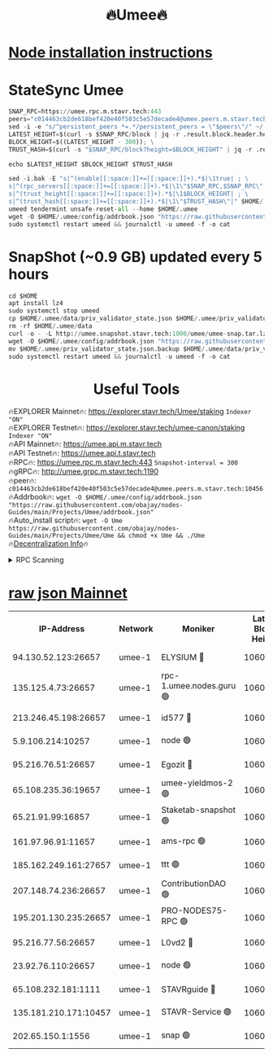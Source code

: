 <h1 align="center"> 🔥Umee🔥</h1>


[Node installation instructions](https://github.com/obajay/nodes-Guides/tree/main/Projects/Umee)
=
# StateSync Umee
```python
SNAP_RPC=https://umee.rpc.m.stavr.tech:443
peers="c014463cb2de618bef420e40f503c5e57decade4@umee.peers.m.stavr.tech:10456"
sed -i -e "s/^persistent_peers *=.*/persistent_peers = \"$peers\"/" ~/.umee/config/config.toml
LATEST_HEIGHT=$(curl -s $SNAP_RPC/block | jq -r .result.block.header.height); \
BLOCK_HEIGHT=$((LATEST_HEIGHT - 300)); \
TRUST_HASH=$(curl -s "$SNAP_RPC/block?height=$BLOCK_HEIGHT" | jq -r .result.block_id.hash)

echo $LATEST_HEIGHT $BLOCK_HEIGHT $TRUST_HASH

sed -i.bak -E "s|^(enable[[:space:]]+=[[:space:]]+).*$|\1true| ; \
s|^(rpc_servers[[:space:]]+=[[:space:]]+).*$|\1\"$SNAP_RPC,$SNAP_RPC\"| ; \
s|^(trust_height[[:space:]]+=[[:space:]]+).*$|\1$BLOCK_HEIGHT| ; \
s|^(trust_hash[[:space:]]+=[[:space:]]+).*$|\1\"$TRUST_HASH\"|" $HOME/.umee/config/config.toml
umeed tendermint unsafe-reset-all --home $HOME/.umee
wget -O $HOME/.umee/config/addrbook.json "https://raw.githubusercontent.com/obajay/nodes-Guides/main/Projects/Umee/addrbook.json"
sudo systemctl restart umeed && journalctl -u umeed -f -o cat
```
# SnapShot (~0.9 GB) updated every 5 hours
```python
cd $HOME
apt install lz4
sudo systemctl stop umeed
cp $HOME/.umee/data/priv_validator_state.json $HOME/.umee/priv_validator_state.json.backup
rm -rf $HOME/.umee/data
curl -o - -L http://umee.snapshot.stavr.tech:1000/umee/umee-snap.tar.lz4 | lz4 -c -d - | tar -x -C $HOME/.umee --strip-components 2
wget -O $HOME/.umee/config/addrbook.json "https://raw.githubusercontent.com/obajay/nodes-Guides/main/Projects/Umee/addrbook.json"
mv $HOME/.umee/priv_validator_state.json.backup $HOME/.umee/data/priv_validator_state.json
sudo systemctl restart umeed && journalctl -u umeed -f -o cat
```
 <h1 align="center"> Useful Tools</h1>

🔥EXPLORER Mainnet🔥:      https://explorer.stavr.tech/Umee/staking             `Indexer "ON"` \
🔥EXPLORER Testnet🔥:        https://explorer.stavr.tech/umee-canon/staking      `Indexer "ON"` \
🔥API Mainnet🔥:                   https://umee.api.m.stavr.tech \
🔥API Testnet🔥:                     https://umee.api.t.stavr.tech \
🔥RPC🔥:                           https://umee.rpc.m.stavr.tech:443                     `Snapshot-interval = 300` \
🔥gRPC🔥:                              http://umee.grpc.m.stavr.tech:1190 \
🔥peer🔥:                     `c014463cb2de618bef420e40f503c5e57decade4@umee.peers.m.stavr.tech:10456` \
🔥Addrbook🔥:    ```wget -O $HOME/.umee/config/addrbook.json "https://raw.githubusercontent.com/obajay/nodes-Guides/main/Projects/Umee/addrbook.json"``` \
🔥Auto_install script🔥: ```wget -O Ume https://raw.githubusercontent.com/obajay/nodes-Guides/main/Projects/Umee/Ume && chmod +x Ume && ./Ume``` \
🔥[Decentralization Info](https://github.com/obajay/StateSync-snapshots/tree/main/Projects/Umee/Decentralization)🔥

<details>
<summary>RPC Scanning</summary>

<h2 align="center"> We scan nodes in real time every 4 hours. And we provide the final result of RPC endpoints.
We cannot influence the operation of these nodes in any way. </h2>


```python
If Voting Power is higher than 0 --> then the Node is a validator of the network and may be subject to attack and be a potential threat to the chain.
```
```python
We marked such validators with a red symbol
```

</details>

[raw json Mainnet](https://rpc-check.umeem.stavr.tech/umeem/rpc-umeem-result.json)
=



<table><tr><th>IP-Address</th><th>Network</th><th>Moniker</th><th>Latest Block Height</th><th>Earliest Block Height</th><th>Catching Up</th><th>Tx Index</th><th>Voting Power</th><th>Scan Time</th></tr><tr><td>94.130.52.123:26657</td><td>umee-1</td><td>ELYSIUM 🔴</td><td>10605370</td><td>3216011</td><td>False</td><td>on</td><td>23127301</td><td>2024-02-15T14:05:23.355532884UTC</td></tr><tr><td>135.125.4.73:26657</td><td>umee-1</td><td>rpc-1.umee.nodes.guru 🟢</td><td>10605370</td><td>5167386</td><td>False</td><td>on</td><td>0</td><td>2024-02-15T14:05:23.624696973UTC</td></tr><tr><td>213.246.45.198:26657</td><td>umee-1</td><td>id577 🔴</td><td>10605357</td><td>7100001</td><td>False</td><td>on</td><td>35114892</td><td>2024-02-15T14:04:08.489049325UTC</td></tr><tr><td>5.9.106.214:10257</td><td>umee-1</td><td>node 🟢</td><td>10605366</td><td>7942001</td><td>False</td><td>on</td><td>0</td><td>2024-02-15T14:05:00.069139192UTC</td></tr><tr><td>95.216.76.51:26657</td><td>umee-1</td><td>Egozit 🔴</td><td>10605370</td><td>8262001</td><td>False</td><td>off</td><td>38498294</td><td>2024-02-15T14:05:22.990682335UTC</td></tr><tr><td>65.108.235.36:19657</td><td>umee-1</td><td>umee-yieldmos-2 🟢</td><td>10605352</td><td>9575548</td><td>False</td><td>on</td><td>0</td><td>2024-02-15T14:03:35.249304997UTC</td></tr><tr><td>65.21.91.99:16857</td><td>umee-1</td><td>Staketab-snapshot 🟢</td><td>10605362</td><td>9992001</td><td>False</td><td>off</td><td>0</td><td>2024-02-15T14:04:35.779787571UTC</td></tr><tr><td>161.97.96.91:11657</td><td>umee-1</td><td>ams-rpc 🟢</td><td>10605374</td><td>10352001</td><td>False</td><td>on</td><td>0</td><td>2024-02-15T14:05:44.460090390UTC</td></tr><tr><td>185.162.249.161:27657</td><td>umee-1</td><td>ttt 🟢</td><td>10605364</td><td>10381617</td><td>False</td><td>on</td><td>0</td><td>2024-02-15T14:04:48.426917547UTC</td></tr><tr><td>207.148.74.236:26657</td><td>umee-1</td><td>ContributionDAO 🟢</td><td>10605371</td><td>10484838</td><td>False</td><td>off</td><td>0</td><td>2024-02-15T14:05:30.998902697UTC</td></tr><tr><td>195.201.130.235:26657</td><td>umee-1</td><td>PRO-NODES75-RPC 🟢</td><td>10605365</td><td>10505365</td><td>False</td><td>on</td><td>0</td><td>2024-02-15T14:04:56.865594126UTC</td></tr><tr><td>95.216.77.56:26657</td><td>umee-1</td><td>L0vd2 🔴</td><td>10605373</td><td>10505373</td><td>False</td><td>off</td><td>38405242</td><td>2024-02-15T14:05:44.145918688UTC</td></tr><tr><td>23.92.76.110:26657</td><td>umee-1</td><td>node 🟢</td><td>10605377</td><td>10526001</td><td>False</td><td>on</td><td>0</td><td>2024-02-15T14:06:07.787494985UTC</td></tr><tr><td>65.108.232.181:1111</td><td>umee-1</td><td>STAVRguide 🔴</td><td>10605351</td><td>10560001</td><td>False</td><td>on</td><td>357732</td><td>2024-02-15T14:03:32.806955231UTC</td></tr><tr><td>135.181.210.171:10457</td><td>umee-1</td><td>STAVR-Service 🟢</td><td>10605371</td><td>10603701</td><td>False</td><td>on</td><td>0</td><td>2024-02-15T14:05:31.380932178UTC</td></tr><tr><td>202.65.150.1:1556</td><td>umee-1</td><td>snap 🟢</td><td>10605366</td><td>10604085</td><td>False</td><td>on</td><td>0</td><td>2024-02-15T14:04:57.753658280UTC</td></tr></table>
